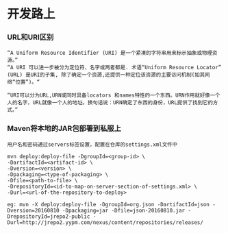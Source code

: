 开发路上
=============

### URL和URI区别
    “A Uniform Resource Identifier (URI) 是一个紧凑的字符串用来标示抽象或物理资源。”
    “A URI 可以进一步被分为定位符、名字或两者都是. 术语“Uniform Resource Locator” (URL) 是URI的子集, 除了确定一个资源,还提供一种定位该资源的主要访问机制(如其网络“位置”)。“
    
    “URI可以分为URL,URN或同时具备locators 和names特性的一个东西。URN作用就好像一个人的名字，URL就像一个人的地址。换句话说：URN确定了东西的身份，URL提供了找到它的方式。”
    
### Maven将本地的JAR包部署到私服上

    用户名和密码通过servers标签设置，配置在仓库的settings.xml文件中

    mvn deploy:deploy-file -DgroupId=<group-id> \
    -DartifactId=<artifact-id> \
    -Dversion=<version> \
    -Dpackaging=<type-of-packaging> \
    -Dfile=<path-to-file> \
    -DrepositoryId=<id-to-map-on-server-section-of-settings.xml> \
    -Durl=<url-of-the-repository-to-deploy>

    eg: mvn -X deploy:deploy-file -DgroupId=org.json -DartifactId=json -Dversion=20160810 -Dpackaging=jar -Dfile=json-20160810.jar -DrepositoryId=jrepo2-public -Durl=http://jrepo2.yypm.com/nexus/content/repositories/releases/